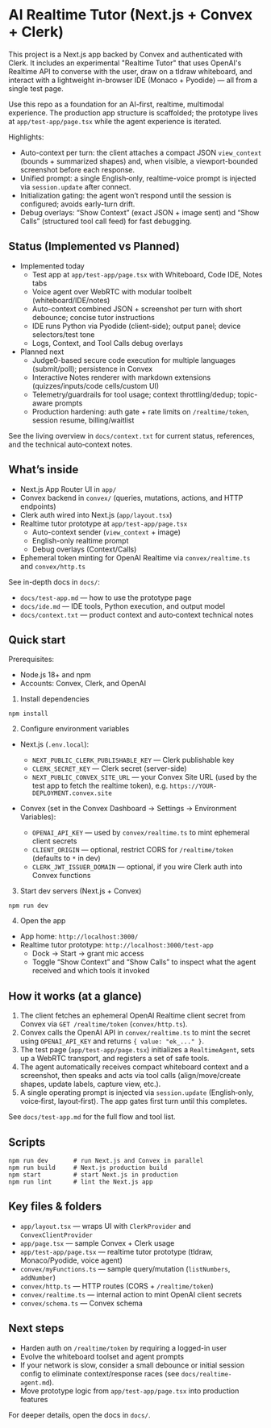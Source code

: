 # AI Realtime Tutor (Next.js + Convex + Clerk)

This project is a Next.js app backed by Convex and authenticated with Clerk. It includes an experimental "Realtime Tutor" that uses OpenAI's Realtime API to converse with the user, draw on a tldraw whiteboard, and interact with a lightweight in-browser IDE (Monaco + Pyodide) — all from a single test page.

Use this repo as a foundation for an AI-first, realtime, multimodal experience. The production app structure is scaffolded; the prototype lives at `app/test-app/page.tsx` while the agent experience is iterated.

Highlights:
- Auto-context per turn: the client attaches a compact JSON `view_context` (bounds + summarized shapes) and, when visible, a viewport-bounded screenshot before each response.
- Unified prompt: a single English‑only, realtime-voice prompt is injected via `session.update` after connect.
- Initialization gating: the agent won’t respond until the session is configured; avoids early-turn drift.
- Debug overlays: “Show Context” (exact JSON + image sent) and “Show Calls” (structured tool call feed) for fast debugging.

## Status (Implemented vs Planned)

- Implemented today
  - Test app at `app/test-app/page.tsx` with Whiteboard, Code IDE, Notes tabs
  - Voice agent over WebRTC with modular toolbelt (whiteboard/IDE/notes)
  - Auto-context combined JSON + screenshot per turn with short debounce; concise tutor instructions
  - IDE runs Python via Pyodide (client-side); output panel; device selectors/test tone
  - Logs, Context, and Tool Calls debug overlays
- Planned next
  - Judge0-based secure code execution for multiple languages (submit/poll); persistence in Convex
  - Interactive Notes renderer with markdown extensions (quizzes/inputs/code cells/custom UI)
  - Telemetry/guardrails for tool usage; context throttling/dedup; topic-aware prompts
  - Production hardening: auth gate + rate limits on `/realtime/token`, session resume, billing/waitlist

See the living overview in `docs/context.txt` for current status, references, and the technical auto‑context notes.

## What’s inside

- Next.js App Router UI in `app/`
- Convex backend in `convex/` (queries, mutations, actions, and HTTP endpoints)
- Clerk auth wired into Next.js (`app/layout.tsx`)
- Realtime tutor prototype at `app/test-app/page.tsx`
  - Auto-context sender (`view_context` + image)
  - English-only realtime prompt
  - Debug overlays (Context/Calls)
- Ephemeral token minting for OpenAI Realtime via `convex/realtime.ts` and `convex/http.ts`

See in-depth docs in `docs/`:

- `docs/test-app.md` — how to use the prototype page
- `docs/ide.md` — IDE tools, Python execution, and output model
- `docs/context.txt` — product context and auto‑context technical notes

## Quick start

Prerequisites:

- Node.js 18+ and npm
- Accounts: Convex, Clerk, and OpenAI

1) Install dependencies

```
npm install
```

2) Configure environment variables

- Next.js (`.env.local`):
  - `NEXT_PUBLIC_CLERK_PUBLISHABLE_KEY` — Clerk publishable key
  - `CLERK_SECRET_KEY` — Clerk secret (server-side)
  - `NEXT_PUBLIC_CONVEX_SITE_URL` — your Convex Site URL (used by the test app to fetch the realtime token), e.g. `https://YOUR-DEPLOYMENT.convex.site`

- Convex (set in the Convex Dashboard → Settings → Environment Variables):
  - `OPENAI_API_KEY` — used by `convex/realtime.ts` to mint ephemeral client secrets
  - `CLIENT_ORIGIN` — optional, restrict CORS for `/realtime/token` (defaults to `*` in dev)
  - `CLERK_JWT_ISSUER_DOMAIN` — optional, if you wire Clerk auth into Convex functions

3) Start dev servers (Next.js + Convex)

```
npm run dev
```

4) Open the app

- App home: `http://localhost:3000/`
- Realtime tutor prototype: `http://localhost:3000/test-app`
  - Dock → Start → grant mic access
  - Toggle “Show Context” and “Show Calls” to inspect what the agent received and which tools it invoked

## How it works (at a glance)

1. The client fetches an ephemeral OpenAI Realtime client secret from Convex via `GET /realtime/token` (`convex/http.ts`).
2. Convex calls the OpenAI API in `convex/realtime.ts` to mint the secret using `OPENAI_API_KEY` and returns `{ value: "ek_..." }`.
3. The test page (`app/test-app/page.tsx`) initializes a `RealtimeAgent`, sets up a WebRTC transport, and registers a set of safe tools.
4. The agent automatically receives compact whiteboard context and a screenshot, then speaks and acts via tool calls (align/move/create shapes, update labels, capture view, etc.).
5. A single operating prompt is injected via `session.update` (English‑only, voice‑first, layout‑first). The app gates first turn until this completes.

See `docs/test-app.md` for the full flow and tool list.

## Scripts

```
npm run dev       # run Next.js and Convex in parallel
npm run build     # Next.js production build
npm start         # start Next.js in production
npm run lint      # lint the Next.js app
```

## Key files & folders

- `app/layout.tsx` — wraps UI with `ClerkProvider` and `ConvexClientProvider`
- `app/page.tsx` — sample Convex + Clerk usage
- `app/test-app/page.tsx` — realtime tutor prototype (tldraw, Monaco/Pyodide, voice agent)
- `convex/myFunctions.ts` — sample query/mutation (`listNumbers`, `addNumber`)
- `convex/http.ts` — HTTP routes (CORS + `/realtime/token`)
- `convex/realtime.ts` — internal action to mint OpenAI client secrets
- `convex/schema.ts` — Convex schema

## Next steps

- Harden auth on `/realtime/token` by requiring a logged-in user
- Evolve the whiteboard toolset and agent prompts
- If your network is slow, consider a small debounce or initial session config to eliminate context/response races (see `docs/realtime-agent.md`).
- Move prototype logic from `app/test-app/page.tsx` into production features

For deeper details, open the docs in `docs/`.
